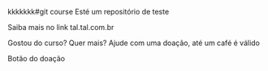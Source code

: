 kkkkkkk#git course
Esté um repositório de teste

Saiba mais no link tal.tal.com.br

Gostou do curso? Quer mais? Ajude com uma doação, até um café é válido

Botão do doação 
